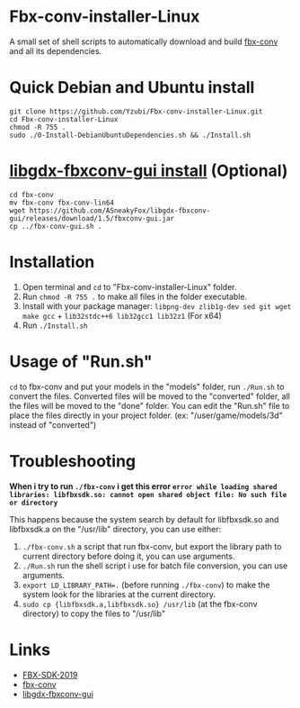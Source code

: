 Fbx-conv-installer-Linux
========================
A small set of shell scripts to automatically download and build [fbx-conv](https://github.com/libgdx/fbx-conv) and all its dependencies.

Quick Debian and Ubuntu install
========================
```
git clone https://github.com/Yzubi/Fbx-conv-installer-Linux.git
cd Fbx-conv-installer-Linux
chmod -R 755 .
sudo ./0-Install-DebianUbuntuDependencies.sh && ./Install.sh
```
[libgdx-fbxconv-gui install](https://github.com/ASneakyFox/libgdx-fbxconv-gui) (Optional)
========================
```
cd fbx-conv
mv fbx-conv fbx-conv-lin64
wget https://github.com/ASneakyFox/libgdx-fbxconv-gui/releases/download/1.5/fbxconv-gui.jar
cp ../fbx-conv-gui.sh .
```
Installation
========================
1. Open terminal and ```cd``` to "Fbx-conv-installer-Linux" folder.
2. Run ```chmod -R 755 .``` to make all files in the folder executable.
3. Install with your package manager: ```libpng-dev zlib1g-dev sed git wget make gcc``` + ```lib32stdc++6 lib32gcc1 lib32z1``` (For x64)
4. Run ```./Install.sh``` 

Usage of "Run.sh"
========================
```cd``` to fbx-conv and put your models in the "models" folder, run ```./Run.sh``` to convert the files. Converted files will be moved to the "converted" folder, all the files will be moved to the "done" folder. You can edit the "Run.sh" file to place the files directly in your project folder. (ex: "/user/game/models/3d" instead of "converted")

Troubleshooting
========================
**When i try to run ```./fbx-conv``` i get this error ```error while loading shared libraries: libfbxsdk.so: cannot open shared object file: No such file or directory```**

This happens because the system search by default for libfbxsdk.so and libfbxsdk.a on the "/usr/lib" directory, you can use either:
1. ```./fbx-conv.sh``` a script that run fbx-conv, but export the library path to current directory before doing it, you can use arguments.
2. ```./Run.sh``` run the shell script i use for batch file conversion, you can use arguments.
3. ```export LD_LIBRARY_PATH=.``` (before running ```./fbx-conv```) to make the system look for the  libraries at the current directory.
4. ```sudo cp {libfbxsdk.a,libfbxsdk.so} /usr/lib``` (at the fbx-conv directory) to copy the files to "/usr/lib"

Links
========================
- [FBX-SDK-2019](https://www.autodesk.com/developer-network/platform-technologies/fbx-sdk-2019-0)
- [fbx-conv](https://github.com/libgdx/fbx-conv)
- [libgdx-fbxconv-gui](https://github.com/ASneakyFox/libgdx-fbxconv-gui)
